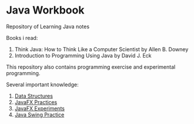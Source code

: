 # Java Workbook
Repository of Learning Java notes

Books i read:
1. Think Java: How to Think Like a Computer Scientist by Allen B. Downey
2. Introduction to Programming Using Java by David J. Eck

This repository also contains programming exercise and experimental programming.

Several important knowledge:

1. [Data Structures](https://github.com/agusrichard/learning-java/tree/master/collectionsPractice)
2. [JavaFX Practices](https://github.com/agusrichard/learning-java/tree/master/javaFXPractice)
3. [JavaFX Experiments](https://github.com/agusrichard/learning-java/tree/master/javaFXExperiment)
4. [Java Swing Practice](https://github.com/agusrichard/learning-java/tree/master/javaSwingPractice)
